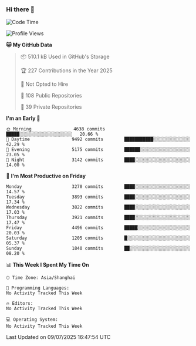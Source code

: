 ### Hi there 👋

<!--
**qbosen/qbosen** is a ✨ _special_ ✨ repository because its `README.md` (this file) appears on your GitHub profile.

Here are some ideas to get you started:

- 🔭 I’m currently working on ...
- 🌱 I’m currently learning ...
- 👯 I’m looking to collaborate on ...
- 🤔 I’m looking for help with ...
- 💬 Ask me about ...
- 📫 How to reach me: ...
- 😄 Pronouns: ...
- ⚡ Fun fact: ...
-->

<!--START_SECTION:waka-->
![Code Time](http://img.shields.io/badge/Code%20Time-2%2C111%20hrs%2036%20mins-blue)

![Profile Views](http://img.shields.io/badge/Profile%20Views-1-blue)

**🐱 My GitHub Data** 

> 📦 510.1 kB Used in GitHub's Storage 
 > 
> 🏆 227 Contributions in the Year 2025
 > 
> 🚫 Not Opted to Hire
 > 
> 📜 108 Public Repositories 
 > 
> 🔑 39 Private Repositories 
 > 
**I'm an Early 🐤** 

```text
🌞 Morning                4638 commits        █████░░░░░░░░░░░░░░░░░░░░   20.66 % 
🌆 Daytime                9492 commits        ███████████░░░░░░░░░░░░░░   42.29 % 
🌃 Evening                5175 commits        ██████░░░░░░░░░░░░░░░░░░░   23.05 % 
🌙 Night                  3142 commits        ████░░░░░░░░░░░░░░░░░░░░░   14.00 % 
```
📅 **I'm Most Productive on Friday** 

```text
Monday                   3270 commits        ████░░░░░░░░░░░░░░░░░░░░░   14.57 % 
Tuesday                  3893 commits        ████░░░░░░░░░░░░░░░░░░░░░   17.34 % 
Wednesday                3822 commits        ████░░░░░░░░░░░░░░░░░░░░░   17.03 % 
Thursday                 3921 commits        ████░░░░░░░░░░░░░░░░░░░░░   17.47 % 
Friday                   4496 commits        █████░░░░░░░░░░░░░░░░░░░░   20.03 % 
Saturday                 1205 commits        █░░░░░░░░░░░░░░░░░░░░░░░░   05.37 % 
Sunday                   1840 commits        ██░░░░░░░░░░░░░░░░░░░░░░░   08.20 % 
```


📊 **This Week I Spent My Time On** 

```text
🕑︎ Time Zone: Asia/Shanghai

💬 Programming Languages: 
No Activity Tracked This Week

🔥 Editors: 
No Activity Tracked This Week

💻 Operating System: 
No Activity Tracked This Week
```


 Last Updated on 09/07/2025 16:47:54 UTC
<!--END_SECTION:waka-->
